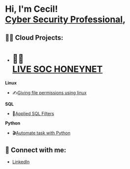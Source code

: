 <h1>Hi, I'm Cecil! <br/><a href="https://www.linkedin.com/in/cecil-brooks-24a390252">Cyber Security Professional</a>,                     
                  
  
  
  
  
  <h2>👨‍💻 Cloud Projects:</h2>

  
  - <h1>🍯🐝<br/><a href="https://github.com/01Cecil/Soc-Honeynet">LIVE SOC HONEYNET</a>
  
 
 <b>Linux</b>
 
- ✍️[Giving file permissions using linux](https://github.com/01Cecil/Linux-file-permissions)


 <b>SQL</b>

- 📝[Applied SQL Filters ](https://github.com/01Cecil/SQL-Filters)


<b>Python</b>

- 🎬[Automate task with Python](https://github.com/01Cecil/Automate-Task-Python)

<h2> 🤳 Connect with me:</h2>


- [LinkedIn](https://www.linkedin.com/in/cecil-brooks-24a390252/)

